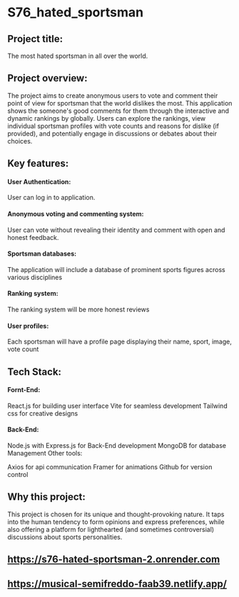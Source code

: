 # S76_hated_sportsman
## Project title: 
The most hated sportsman in all over the world.

## Project overview:
 
The project aims to create anonymous users to vote and comment their point of view for sportsman that the world dislikes the most. This application shows the someone's good comments for them through the interactive and dynamic rankings by globally. Users can explore the rankings, view individual sportsman profiles with vote counts and reasons for dislike (if provided), and potentially engage in discussions or debates about their choices.

## Key features:
#### User Authentication:
User can log in to application.

#### Anonymous voting and commenting system: 
User can vote without revealing their identity and comment with open and honest feedback.
#### Sportsman databases:
The application will include a database of prominent sports figures across various disciplines
#### Ranking system:
The ranking system will be more honest reviews  
#### User profiles:
 Each sportsman will have a profile page displaying their name, sport, image, vote count

## Tech Stack:


#### Fornt-End:

React.js for building user interface
Vite for seamless development
Tailwind css for creative designs
#### Back-End:

Node.js with Express.js for Back-End development
MongoDB for database Management
Other tools:

Axios for api communication
Framer for animations
Github for version control

## Why this project:
This project is chosen for its unique and thought-provoking nature. It taps into the human tendency to form opinions and express preferences, while also offering a platform for lighthearted (and sometimes controversial) discussions about sports personalities.

## https://s76-hated-sportsman-2.onrender.com

## https://musical-semifreddo-faab39.netlify.app/
